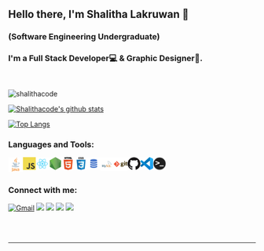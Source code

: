 
## Hello there, I'm Shalitha Lakruwan 👋
### (Software Engineering Undergraduate) 



### I'm a Full Stack Developer💻 & Graphic Designer🎨.

<!-- > *An enthusiastic full stack developer from Sri Lanka. I'm passionate about building excellent software solutions that improve the lives of those around me. I have done work in full stack web development, mobile applications development, software development and database management. Primarily I'm working with JavaScript frameworks to build awesome web, mobile and standalone applications. Strong background in object-oriented programming concepts, data structures and algorithms.* 😃 -->

<br />
<p align="left"> <img src="https://komarev.com/ghpvc/?username=shalithacode&label=Profile%20views&color=0e75b6&style=flat" alt="shalithacode" /> </p>

[![Shalithacode's github stats](https://github-readme-stats.vercel.app/api?username=shalithacode&show_icons=true&theme=dark)](https://github.com/shalithacode)  


[![Top Langs](https://github-readme-stats.vercel.app/api/top-langs/?username=shalithacode&layout=compact&theme=dark)](https://github.com/shalithacode)  



### Languages and Tools:

<img align="left" alt="JAVA" width="30px" src="https://raw.githubusercontent.com/github/explore/80688e429a7d4ef2fca1e82350fe8e3517d3494d/topics/java/java.png" />
<img align="left" alt="JavaScript" width="26px" src="https://raw.githubusercontent.com/github/explore/80688e429a7d4ef2fca1e82350fe8e3517d3494d/topics/javascript/javascript.png" />
<img align="left" alt="React" width="27px" src="https://raw.githubusercontent.com/github/explore/80688e429a7d4ef2fca1e82350fe8e3517d3494d/topics/react/react.png" />
<img align="left" alt="Node.js" width="26px" src="https://raw.githubusercontent.com/github/explore/80688e429a7d4ef2fca1e82350fe8e3517d3494d/topics/nodejs/nodejs.png" />
<img align="left" alt="HTML5" width="26px" src="https://raw.githubusercontent.com/github/explore/80688e429a7d4ef2fca1e82350fe8e3517d3494d/topics/html/html.png" />
<img align="left" alt="CSS3" width="26px" src="https://raw.githubusercontent.com/github/explore/80688e429a7d4ef2fca1e82350fe8e3517d3494d/topics/css/css.png" />
<img align="left" alt="SQL" width="26px" src="https://raw.githubusercontent.com/github/explore/80688e429a7d4ef2fca1e82350fe8e3517d3494d/topics/sql/sql.png" />
<img align="left" alt="MySQL" width="28px" src="https://raw.githubusercontent.com/github/explore/80688e429a7d4ef2fca1e82350fe8e3517d3494d/topics/mysql/mysql.png" />
<img align="left" alt="Git" width="28px" src="https://raw.githubusercontent.com/github/explore/80688e429a7d4ef2fca1e82350fe8e3517d3494d/topics/git/git.png" />
<img align="left" alt="GitHub" width="26px" src="https://raw.githubusercontent.com/github/explore/78df643247d429f6cc873026c0622819ad797942/topics/github/github.png" />
<img align="left" alt="Visual Studio Code" width="26px" src="https://raw.githubusercontent.com/github/explore/80688e429a7d4ef2fca1e82350fe8e3517d3494d/topics/visual-studio-code/visual-studio-code.png" />
<img align="left" alt="Terminal" width="26px" src="https://raw.githubusercontent.com/github/explore/80688e429a7d4ef2fca1e82350fe8e3517d3494d/topics/terminal/terminal.png" />  


<br  />
<br  />


### Connect with me:

[![Gmail](https://img.shields.io/badge/-GMAIL-D14836?style=for-the-badge&logo=gmail&logoColor=white)](mailto:shalithalakruwan1998@gmail.com)
[<img src="https://img.shields.io/badge/linkedin-%230077B5.svg?&style=for-the-badge&logo=linkedin&logoColor=white" />](https://www.linkedin.com/in/shalitha-lakruwan/)
[<img src = "https://img.shields.io/badge/facebook-%231877F2.svg?&style=for-the-badge&logo=facebook&logoColor=white">](https://www.facebook.com/shalitha.lakruwan.58/)
[<img src="https://img.shields.io/badge/twitter-%231DA1F2.svg?&style=for-the-badge&logo=twitter&logoColor=white" />](https://twitter.com/ShalithaLakruw1)
[<img src="https://img.shields.io/badge/Medium-12100E?style=for-the-badge&logo=medium&logoColor=white" />](https://shalithalakruwan.medium.com/)

<br  />
<br  />


---



